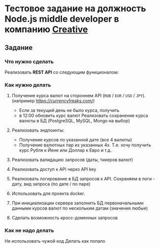 # Тестовое задание на должность Node.js middle developer в компанию [Creative](https://crtweb.ru/)

## Задание

### Что нужно сделать

Реализовать **REST API** со следующим функционалом:

### Как нужно делать
1. Получение курса валют на стороннем API (`RUB` / `EUR` / `USD` / `JPY`). (например <https://currencyfreaks.com/>)
    * Если за текущий день не было курса, получить
	* в 12:00 обновить курс валют
		Реализовать сохранение курса валюты в БД (PostgreSQL, MySQL, Mongo на выбор)

2. Реализовать эндпоинты:
    * Получение курсов по указанной дате (все 4 валюты)
	* Получение валютных пар из указанных 4х. Т.е. хочу получить курс Рубля к Йене или Доллар к Евро и т.д.

3. Реализовать валидацию запросов (даты, тикеров валют)
4. Реализовать доступ к API через API key
5. Реализовать логирование в БД запросов к API. Сохраняем в логи - дату, вид запроса (по дате / по паре)
6. Использовать для проекта docker.
7. При инициализации сервера заполнить БД первоначальными данными курсов валют по нескольким датам (значения любые)
8. Сделать возможность кросс-доменных запросов

### Как не надо делать
Не использовать чужой код
Делать как попало